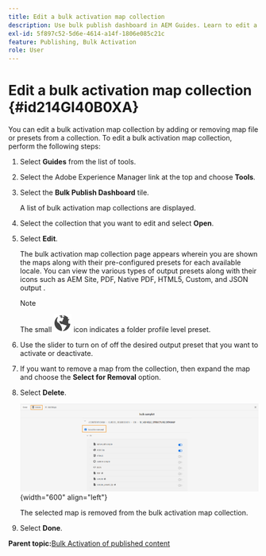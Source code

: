 ```yaml
---
title: Edit a bulk activation map collection
description: Use bulk publish dashboard in AEM Guides. Learn to edit a bulk activation map collection by adding or removing map files.
exl-id: 5f897c52-5d6e-4614-a14f-1806e085c21c
feature: Publishing, Bulk Activation
role: User
---
```

# Edit a bulk activation map collection {#id214GI40B0XA}

You can edit a bulk activation map collection by adding or removing map file or presets from a collection. To edit a bulk activation map collection, perform the following steps:

1.  Select **Guides** from the list of tools.

1.  Select the Adobe Experience Manager link at the top and choose **Tools**.

1.  Select the **Bulk Publish Dashboard** tile.

    A list of bulk activation map collections are displayed.

1.  Select the collection that you want to edit and select **Open**.

1.  Select **Edit**.

    The bulk activation map collection page appears wherein you are shown the maps along with their pre-configured presets for each available locale.
    You can view the various types of output presets along with their icons such as AEM Site, PDF, Native PDF, HTML5, Custom, and JSON output
.
    
    >[!NOTE]
    >
    > The small ![](images/global-preset-icon.svg) icon indicates a folder profile level preset.
   

1.  Use the slider to turn on of off the desired output preset that you want to activate or deactivate.

1.  If you want to remove a map from the collection, then expand the map and choose the **Select for Removal** option.

1.  Select **Delete**.

    ![](images/bulk-activation-delete-map.png){width="600" align="left"}

    The selected map is removed from the bulk activation map collection.

1.  Select **Done**.


**Parent topic:**[Bulk Activation of published content](conf-bulk-activation.md)
